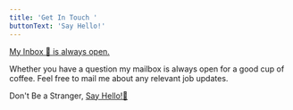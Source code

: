 ```yaml
---
title: 'Get In Touch '
buttonText: 'Say Hello!'
---
```


[My Inbox 💌 is always open.]()

Whether you have a question my mailbox is always open for a good cup of coffee. Feel free to mail me about any relevant job updates. 

Don't Be a Stranger, [Say Hello!👋]( )
